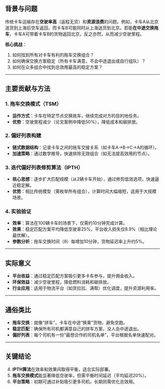 ## 背景与问题
传统卡车运输存在**空驶率高**（返程无货）和**资源浪费**的问题。例如，卡车A从北京送货到上海后空车返回，而卡车B可能同时从上海送货到北京。若能**在中途交换拖车**，卡车A可带着卡车B的货物返回北京，反之亦然，从而减少空驶里程。

**核心挑战**：
1. 如何找到所有对卡车有利的拖车交换组合？
2. 如何确保交换方案稳定（所有卡车满意，不会中途退出或自行组队）？
3. 如何在众多组合中找到总效用最高的稳定方案？

---
## 主要贡献与方法
### 1. **拖车交换模式（TSM）**
- **运作方式**：卡车在特定节点交换拖车，继续完成对方的目的地任务。
- **优势**：空驶里程减少（论文案例中降低50%），降低成本和碳排放。

### 2. **偏好列表构建**
- **链式数据结构**：记录卡车之间的拖车交接关系（如卡车A→B→C→A的循环）。
- **加速策略**：通过数学推导，快速排除无效组合（如无法提高效用的节点）。

### 3. **迭代偏好列表修剪算法（IPTH）**
- **核心思想**：逐步扩大匹配规模（从2辆卡车开始），通过修剪低效选项，快速逼近稳定解。
- **优势**：相比传统模型（需枚举所有组合），计算时间大幅缩短，适用于大规模场景。

### 4. **实验验证**
- **效率**：算法在100辆卡车的场景下，仅需约10分钟完成计算。
- **效果**：稳定匹配方案平均降低空驶率25%，平台收入损失仅8.9%（相比理论最优解）。
- **参数分析**：拖车交换时间（θ）每增加10分钟，货物延迟率上升约5%。

---
## 实际意义
- **平台收益**：通过稳定匹配方案吸引更多卡车参与，提升佣金收入。
- **环保效益**：减少空驶里程，降低燃料消耗和碳排放。
- **行业应用**：适用于物流平台（如货拉拉、满帮）优化调度，提升资源利用率。

---
## 通俗类比
- **拖车交换**：就像“拼车”，卡车在中途“换乘”货物，避免空跑。
- **稳定匹配**：确保所有司机都满意自己的拼车方案，没人会中途退出。
- **偏好列表**：每个司机有一份“最想合作的司机名单”，平台根据名单快速配对。

---
## 关键结论
4. **IPTH算法**在效率和效果间取得平衡，适合实际部署。
5. **拖车交换模式**能显著降低空驶率，但需平衡时间延迟（平均延迟20%）。
6. **平台策略**：初期可通过补贴吸引更多司机，长期则需优化总效用。
